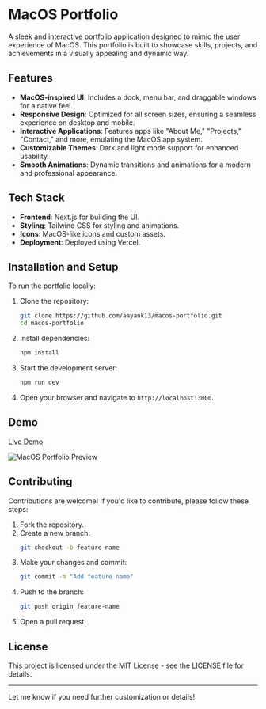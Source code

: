 # MacOS Portfolio

A sleek and interactive portfolio application designed to mimic the user experience of MacOS. This portfolio is built to showcase skills, projects, and achievements in a visually appealing and dynamic way.

## Features

- **MacOS-inspired UI**: Includes a dock, menu bar, and draggable windows for a native feel.
- **Responsive Design**: Optimized for all screen sizes, ensuring a seamless experience on desktop and mobile.
- **Interactive Applications**: Features apps like "About Me," "Projects," "Contact," and more, emulating the MacOS app system.
- **Customizable Themes**: Dark and light mode support for enhanced usability.
- **Smooth Animations**: Dynamic transitions and animations for a modern and professional appearance.

## Tech Stack

- **Frontend**: Next.js for building the UI.
- **Styling**: Tailwind CSS for styling and animations.
- **Icons**: MacOS-like icons and custom assets.
- **Deployment**: Deployed using Vercel.

## Installation and Setup

To run the portfolio locally:

1. Clone the repository:
   ```bash
   git clone https://github.com/aayank13/macos-portfolio.git
   cd macos-portfolio
   ```

2. Install dependencies:
   ```bash
   npm install
   ```

3. Start the development server:
   ```bash
   npm run dev
   ```

4. Open your browser and navigate to `http://localhost:3000`.

## Demo

[Live Demo](https://github.com/aayank13/macos-portfolio)  

![MacOS Portfolio Preview](link-to-screenshot-or-gif)

## Contributing

Contributions are welcome! If you'd like to contribute, please follow these steps:

1. Fork the repository.
2. Create a new branch:
   ```bash
   git checkout -b feature-name
   ```
3. Make your changes and commit:
   ```bash
   git commit -m "Add feature name"
   ```
4. Push to the branch:
   ```bash
   git push origin feature-name
   ```
5. Open a pull request.

## License

This project is licensed under the MIT License - see the [LICENSE](LICENSE) file for details.

---

Let me know if you need further customization or details!
